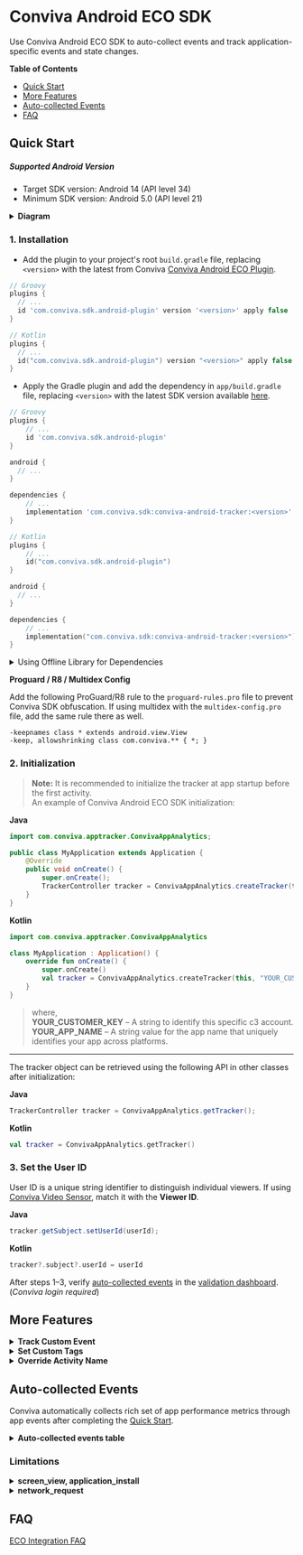 # Conviva Android ECO SDK

Use Conviva Android ECO SDK to auto-collect events and track application-specific events and state changes.

**Table of Contents**
- [Quick Start](#quick-start)
- [More Features](#more-features)
- [Auto-collected Events](#auto-collected-events)
- [FAQ](#faq)

## Quick Start

##### Supported Android Version

- Target SDK version: Android 14 (API level 34)
- Minimum SDK version: Android 5.0 (API level 21)

<details>
<summary><b>Diagram</b></summary>

  ```mermaid
graph TD
    build[Build Process] --> plugin;
    plugin[Conviva ECO Gradle Plugin] -->|Injects code| app;
    app[UI Layer & Business Logic] --> sdk@{ label: "Conviva ECO SDK" };
    events[App Events] --> sdk;
    app --> events;
    sdk --> backend[Conviva Backend Server];

    subgraph "Android Application Runtime"
        app;
        sdk;
        events;
    end

    subgraph "Compilation Phase"
        build;
        plugin;
    end
	style plugin fill:#004AAD,color:#FFFFFF
	style sdk fill:#004AAD,color:#FFFFFF
	style backend fill:#004AAD,color:#FFFFFF
  ```

</details>

### 1. Installation
<!--self-serve[Gradle]-->
- Add the plugin to your project's root `build.gradle` file, replacing `<version>` with the latest from Conviva [Conviva Android ECO Plugin](https://github.com/Conviva/conviva-android-plugin).

<!-- :::code-tabs[Groovy,Kotlin] -->

```Groovy
// Groovy
plugins {
  // ...
  id 'com.conviva.sdk.android-plugin' version '<version>' apply false
}

```

```Kotlin
// Kotlin
plugins {
  // ...
  id("com.conviva.sdk.android-plugin") version "<version>" apply false
}

```
<!-- ::: -->

- Apply the Gradle plugin and add the dependency in `app/build.gradle` file, replacing `<version>` with the latest SDK version available [here](https://github.com/Conviva/conviva-android-appanalytics/releases).

<!-- :::code-tabs[Groovy,Kotlin] -->


```Groovy
// Groovy
plugins {
    // ...
    id 'com.conviva.sdk.android-plugin'
}

android {
  // ...
}

dependencies {
    // ...
    implementation 'com.conviva.sdk:conviva-android-tracker:<version>'
}
```

```Kotlin
// Kotlin 
plugins {
    // ...
    id("com.conviva.sdk.android-plugin")
}

android {
  // ...
}

dependencies {
    // ...
    implementation("com.conviva.sdk:conviva-android-tracker:<version>")
}

```
<!-- ::: -->

<!--eof-self-serve--> 
<details>
<!--self-serve[Offline]-->
    <summary>Using Offline Library for Dependencies</summary>
    
Download the `.aar` from GitHub's [releases page](https://github.com/Conviva/conviva-android-appanalytics/releases) and add it manually instead of using Gradle.

```groovy
dependencies {
    // ...
    implementation fileTree(dir: 'libs',include:['*.aar'])
}
```

<!--eof-self-serve-->
</details>

<!--self-serve[Gradle,Offline]-->
**Proguard / R8 / Multidex Config**

Add the following ProGuard/R8 rule to the `proguard-rules.pro` file to prevent Conviva SDK obfuscation. If using multidex with the `multidex-config.pro` file, add the same rule there as well.

```plaintext
-keepnames class * extends android.view.View
-keep, allowshrinking class com.conviva.** { *; }
```
<!--eof-self-serve-->

### 2. Initialization

> **Note:** It is recommended to initialize the tracker at app startup before the first activity.  
> An example of Conviva Android ECO SDK initialization:

<!-- :::code-tabs[Java,Kotlin] -->

**Java**
```Java
import com.conviva.apptracker.ConvivaAppAnalytics;

public class MyApplication extends Application {
    @Override
    public void onCreate() {
        super.onCreate();
        TrackerController tracker = ConvivaAppAnalytics.createTracker(this, "YOUR_CUSTOMER_KEY", "YOUR_APP_NAME");
    }
}
```

**Kotlin**
```Kotlin
import com.conviva.apptracker.ConvivaAppAnalytics

class MyApplication : Application() {
    override fun onCreate() {
        super.onCreate()
        val tracker = ConvivaAppAnalytics.createTracker(this, "YOUR_CUSTOMER_KEY", "YOUR_APP_NAME")
    }
}
```
<!-- ::: -->
> where,  
> **YOUR_CUSTOMER_KEY** – A string to identify this specific c3 account.  
> **YOUR_APP_NAME** – A string value for the app name that uniquely identifies your app across platforms.

---

The tracker object can be retrieved using the following API in other classes after initialization:
<!-- :::code-tabs[Java,Kotlin] -->

**Java**
```Java
TrackerController tracker = ConvivaAppAnalytics.getTracker();
```

**Kotlin**
```Kotlin
val tracker = ConvivaAppAnalytics.getTracker()
```
<!-- ::: -->

### 3. Set the User ID
User ID is a unique string identifier to distinguish individual viewers. If using [Conviva Video Sensor](https://github.com/Conviva/conviva-android-coresdk), match it with the **Viewer ID**.

<!-- :::code-tabs[Java,Kotlin] -->
**Java**
```Java
tracker.getSubject.setUserId(userId);
```

**Kotlin**
```Kotlin
tracker?.subject?.userId = userId
```
<!-- ::: -->

After steps 1–3, verify [auto-collected events](#auto-collected-events) in the [validation dashboard](https://pulse.conviva.com/app/appmanager/ecoIntegration/validation). (_Conviva login required_)

## More Features

<details>
<!--self-serve-custom-event-->
<summary><b>Track Custom Event</b></summary>


Use the **trackCustomEvent()** API to track all kinds of events. This API provides 2 fields to describe the tracked events:

**eventName** - Name of the custom event

**eventData** - Data in a `JSONObject` or a JSON-formatted `String`

```java
// Set up the event properties JSONObject
JSONObject eventDataJSON = new JSONObject();
eventDataJSON.put("identifier1", intValue);
eventDataJSON.put("identifier2", boolValue);
eventDataJSON.put("identifier3", "stringValue");

String eventName = "your-event-name";

tracker.trackCustomEvent(eventName, eventDataJSON);
```
<!--eof-self-serve-custom-event--> 

</details>

<details>
<!--self-serve-custom-event-->
<summary><b>Set Custom Tags</b></summary>

Custom Tags are global tags applied to all events and persist throughout the application lifespan, or until they are cleared.

Set custom tags:
```java
// Adds the custom tags
HashMap<String, Object> tags = new HashMap<>();
tags.put("key1", intValue);
tags.put("key2", boolValue);
tags.put("key3", "stringValue");
tracker.setCustomTags(tags);
```

Clear a few of the previously set custom tags:
```java
// Clears custom tags key1 & key2
Set<String> clearTagKeysSet = new HashSet<>();
clearTagKeysSet.add("key1");
clearTagKeysSet.add("key2");
tracker.clearCustomTags(clearTagKeysSet);
```

Clear all the previously set custom tags:
```java
// Clears all the custom tags
tracker.clearAllCustomTags();
```
<!--eof-self-serve-custom-event--> 

</details>

<details>

<summary><b>Override Activity Name</b></summary>

Override the default Activity Name in the Screen View Event by adding the `convivaScreenName` variable in the desired activity.

```java
public class ExampleActivity extends Activity {
    // ...
    public String convivaScreenName = "HomeScreen";
    // ...
}
```

</details>


## Auto-collected Events

Conviva automatically collects rich set of app performance metrics through app events after completing the [Quick Start](#quick-start).

<details>

<summary><b>Auto-collected events table</b></summary>

| Event | Occurrence |
| --- | --- |
| network\_request | After receiving the network request response. [Refer limitations](#limitations). _Collected by plugin._ |
| screen\_view | When the screen is interacted with on either first launch or relaunch. [Refer limitations](#limitations). _Collected by plugin._ |
| application\_error | When an error occurs in the application |
| button\_click | On the button click callback (works with both Clickable Views and Clickable Modifiers in compose). _Collected by plugin._ |
| application\_background | When the application is taken to the background |
| application\_foreground | When the application is taken to the foreground |
| application\_install | When the application is launched for the first time after it's installed. (It's not the exact installed time.) [Refer limitations](#limitations). |
| deep\_link\_received | On opening an application using the UTM URL. _Collected by plugin._ |
| anr\_start | Timer starts for the response from the main thread. If it takes more than 4 seconds, _anr\_start_ event is triggered. |
| anr\_end | If the SDK gets a response after triggering _anr\_start_, then _anr\_end_ is dispatched. |
| conviva\_fragment\_view | Whenever a fragment transaction commits. _Collected by plugin._ |
| conviva\_compose\_view | Whenever a destination change occurs in the NavController of the ComposeNavigation. _Collected by plugin._ |

To learn about the default metrics for analyzing the native and web applications performance, such as App Crashes, Avg Screen Load Time, and Page Loads, refer to the [App Experience Metrics](https://pulse.conviva.com/learning-center/content/eco/eco_metrics.html) page in the Learning Center.

</details>

### Limitations

<details>
  <summary><b>screen_view, application_install</b></summary>

  Auto-collection of **screen_view** and **application_install** events is temporarily affected due to controlled ingestion by Conviva.
  This impact occurs only during the first fresh launch after an app install or clear-data. It is valid only until the Conviva Remote Config becomes available and will no longer persist in subsequent launches.

</details>

<details>
  <summary><b>network_request</b></summary>
  This feature supports OkHttp, Retrofit, HTTPSUrlConnection, HTTPUrlConnection (tracking URL.getContent() and URL.getStream() are not supported).

  **Request and Response Body Collection:**

  Collected only when:
  - Size is < 10KB and content-length is available.
  - Content-type is `"json"` or `"text/plain"`.
  - Data is a `JSONObject`, nested `JSONObject`, or `JSONArray`.

 **Request and Response Header Collection:**

 Collected only when:
 - Data is a `JSONObject` (Nested `JSONObject` and `JSONArray` are not yet supported).
 - The server is provisioned with `"Access-Control-Expose-Headers:"`.

</details>

## FAQ

[ECO Integration FAQ](https://pulse.conviva.com/learning-center/content/sensor_developer_center/tools/eco_integration/eco_integration_faq.htm)
